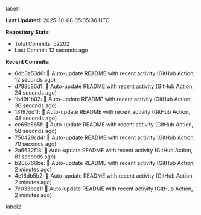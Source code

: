 
label1 
<!-- ACTIVITY_START -->
**Last Updated:** 2025-10-08 05:05:36 UTC

**Repository Stats:**
- Total Commits: 52202
- Last Commit: 12 seconds ago

**Recent Commits:**
- 6db3a53d6: 🤖 Auto-update README with recent activity (GitHub Action, 12 seconds ago)
- d788c86d1: 🤖 Auto-update README with recent activity (GitHub Action, 24 seconds ago)
- 1bd9f1b02: 🤖 Auto-update README with recent activity (GitHub Action, 36 seconds ago)
- 18197dd1f: 🤖 Auto-update README with recent activity (GitHub Action, 48 seconds ago)
- cc65b865f: 🤖 Auto-update README with recent activity (GitHub Action, 58 seconds ago)
- 750429cd4: 🤖 Auto-update README with recent activity (GitHub Action, 70 seconds ago)
- 2a6632f13: 🤖 Auto-update README with recent activity (GitHub Action, 81 seconds ago)
- b208766be: 🤖 Auto-update README with recent activity (GitHub Action, 2 minutes ago)
- 4e16db5b2: 🤖 Auto-update README with recent activity (GitHub Action, 2 minutes ago)
- 7c033bea1: 🤖 Auto-update README with recent activity (GitHub Action, 2 minutes ago)
<!-- ACTIVITY_END -->

label2
